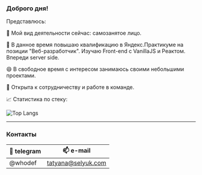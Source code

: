### Доброго дня!

Представлюсь:

🔭 Мой вид деятельности сейчас: самозанятое лицо.

🌱 В данное время повышаю квалификацию в Яндекс.Практикуме на позиции "Веб-разработчик". Изучаю Front-end с VanillaJS и Реактом. Впереди server side.

😄 В свободное время с интересом занимаюсь своими небольшими проектами.

🤝 Открыта к сотрудничеству и работе в команде.

📈 Статистика по стеку:

![Top Langs](https://github-readme-stats.vercel.app/api/top-langs/?username=whodef&layout=compact)

---
### Контакты

| 📨 telegram    | 📫 e-mail               |
| -------------- |:-----------------------:|
| @whodef        | tatyana@selyuk.com      |



<!-- 
**whodef/whodef** is a ✨ _special_ ✨ repository because its `README.md` (this file) appears on your GitHub profile.

Here are some ideas to get you started:

- 🔭 I’m currently working on ...
- 🌱 I’m currently learning ...
- 👯 I’m looking to collaborate on ...
- 🤔 I’m looking for help with ...
- 💬 Ask me about ...
- 📫 How to reach me: ...
- 😄 Pronouns: ...
- ⚡ Fun fact: ...
-->
